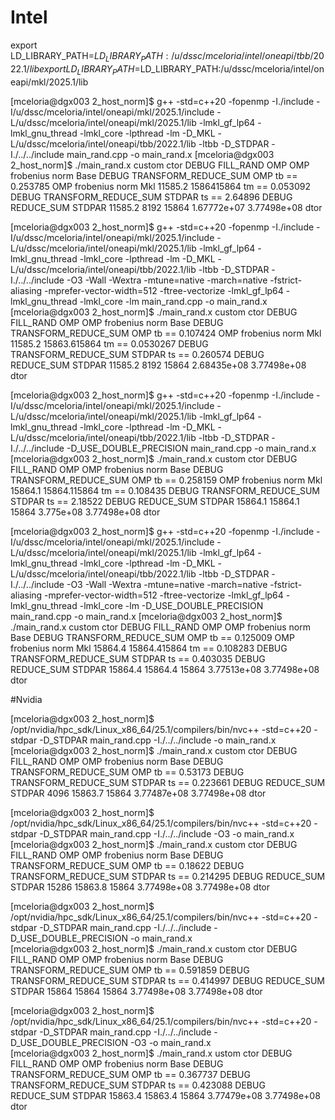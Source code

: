 # Intel

export LD_LIBRARY_PATH=$LD_LIBRARY_PATH:/u/dssc/mceloria/intel/oneapi/tbb/2022.1/lib
export LD_LIBRARY_PATH=$LD_LIBRARY_PATH:/u/dssc/mceloria/intel/oneapi/mkl/2025.1/lib

[mceloria@dgx003 2_host_norm]$ g++ -std=c++20 -fopenmp -I./include -I/u/dssc/mceloria/intel/oneapi/mkl/2025.1/include -L/u/dssc/mceloria/intel/oneapi/mkl/2025.1/lib -lmkl_gf_lp64 -lmkl_gnu_thread -lmkl_core -lpthread -lm -D_MKL -L/u/dssc/mceloria/intel/oneapi/tbb/2022.1/lib -ltbb -D_STDPAR -I./../../include main_rand.cpp -o main_rand.x
[mceloria@dgx003 2_host_norm]$ ./main_rand.x 
custom ctor
DEBUG FILL_RAND OMP
OMP frobenius norm Base
DEBUG TRANSFORM_REDUCE_SUM OMP
tb == 0.253785
OMP frobenius norm Mkl
11585.2 1586415864
tm == 0.053092
DEBUG TRANSFORM_REDUCE_SUM STDPAR
ts == 2.64896
DEBUG REDUCE_SUM STDPAR
11585.2 8192 15864
1.67772e+07 3.77498e+08
dtor

[mceloria@dgx003 2_host_norm]$ g++ -std=c++20 -fopenmp -I./include -I/u/dssc/mceloria/intel/oneapi/mkl/2025.1/include -L/u/dssc/mceloria/intel/oneapi/mkl/2025.1/lib -lmkl_gf_lp64 -lmkl_gnu_thread -lmkl_core -lpthread -lm -D_MKL -L/u/dssc/mceloria/intel/oneapi/tbb/2022.1/lib -ltbb -D_STDPAR -I./../../include -O3 -Wall -Wextra -mtune=native -march=native -fstrict-aliasing -mprefer-vector-width=512 -ftree-vectorize -lmkl_gf_lp64 -lmkl_gnu_thread -lmkl_core -lm  main_rand.cpp -o main_rand.x
[mceloria@dgx003 2_host_norm]$ ./main_rand.x 
custom ctor
DEBUG FILL_RAND OMP
OMP frobenius norm Base
DEBUG TRANSFORM_REDUCE_SUM OMP
tb == 0.107424
OMP frobenius norm Mkl
11585.2 15863.615864
tm == 0.0530267
DEBUG TRANSFORM_REDUCE_SUM STDPAR
ts == 0.260574
DEBUG REDUCE_SUM STDPAR
11585.2 8192 15864
2.68435e+08 3.77498e+08
dtor

[mceloria@dgx003 2_host_norm]$ g++ -std=c++20 -fopenmp -I./include -I/u/dssc/mceloria/intel/oneapi/mkl/2025.1/include -L/u/dssc/mceloria/intel/oneapi/mkl/2025.1/lib -lmkl_gf_lp64 -lmkl_gnu_thread -lmkl_core -lpthread -lm -D_MKL -L/u/dssc/mceloria/intel/oneapi/tbb/2022.1/lib -ltbb -D_STDPAR -I./../../include -D_USE_DOUBLE_PRECISION main_rand.cpp -o main_rand.x
[mceloria@dgx003 2_host_norm]$ ./main_rand.x 
custom ctor
DEBUG FILL_RAND OMP
OMP frobenius norm Base
DEBUG TRANSFORM_REDUCE_SUM OMP
tb == 0.258159
OMP frobenius norm Mkl
15864.1 15864.115864
tm == 0.108435
DEBUG TRANSFORM_REDUCE_SUM STDPAR
ts == 2.18522
DEBUG REDUCE_SUM STDPAR
15864.1 15864.1 15864
3.775e+08 3.77498e+08
dtor

[mceloria@dgx003 2_host_norm]$ g++ -std=c++20 -fopenmp -I./include -I/u/dssc/mceloria/intel/oneapi/mkl/2025.1/include -L/u/dssc/mceloria/intel/oneapi/mkl/2025.1/lib -lmkl_gf_lp64 -lmkl_gnu_thread -lmkl_core -lpthread -lm -D_MKL -L/u/dssc/mceloria/intel/oneapi/tbb/2022.1/lib -ltbb -D_STDPAR -I./../../include -O3 -Wall -Wextra -mtune=native -march=native -fstrict-aliasing -mprefer-vector-width=512 -ftree-vectorize -lmkl_gf_lp64 -lmkl_gnu_thread -lmkl_core -lm -D_USE_DOUBLE_PRECISION main_rand.cpp -o main_rand.x
[mceloria@dgx003 2_host_norm]$ ./main_rand.x 
custom ctor
DEBUG FILL_RAND OMP
OMP frobenius norm Base
DEBUG TRANSFORM_REDUCE_SUM OMP
tb == 0.125009
OMP frobenius norm Mkl
15864.4 15864.415864
tm == 0.108283
DEBUG TRANSFORM_REDUCE_SUM STDPAR
ts == 0.403035
DEBUG REDUCE_SUM STDPAR
15864.4 15864.4 15864
3.77513e+08 3.77498e+08
dtor


#Nvidia


[mceloria@dgx003 2_host_norm]$ /opt/nvidia/hpc_sdk/Linux_x86_64/25.1/compilers/bin/nvc++ -std=c++20  -stdpar -D_STDPAR main_rand.cpp -I./../../include -o main_rand.x          
[mceloria@dgx003 2_host_norm]$ ./main_rand.x 
custom ctor
DEBUG FILL_RAND OMP
OMP frobenius norm Base
DEBUG TRANSFORM_REDUCE_SUM OMP
tb == 0.53173
DEBUG TRANSFORM_REDUCE_SUM STDPAR
ts == 0.223661
DEBUG REDUCE_SUM STDPAR
4096 15863.7 15864
3.77487e+08 3.77498e+08
dtor


[mceloria@dgx003 2_host_norm]$ /opt/nvidia/hpc_sdk/Linux_x86_64/25.1/compilers/bin/nvc++ -std=c++20  -stdpar -D_STDPAR main_rand.cpp -I./../../include -O3 -o main_rand.x          
[mceloria@dgx003 2_host_norm]$ ./main_rand.x 
custom ctor
DEBUG FILL_RAND OMP
OMP frobenius norm Base
DEBUG TRANSFORM_REDUCE_SUM OMP
tb == 0.18622
DEBUG TRANSFORM_REDUCE_SUM STDPAR
ts == 0.214295
DEBUG REDUCE_SUM STDPAR
15286 15863.8 15864
3.77498e+08 3.77498e+08
dtor

[mceloria@dgx003 2_host_norm]$ /opt/nvidia/hpc_sdk/Linux_x86_64/25.1/compilers/bin/nvc++ -std=c++20  -stdpar -D_STDPAR main_rand.cpp -I./../../include -D_USE_DOUBLE_PRECISION -o main_rand.x          
[mceloria@dgx003 2_host_norm]$ ./main_rand.x 
custom ctor
DEBUG FILL_RAND OMP
OMP frobenius norm Base
DEBUG TRANSFORM_REDUCE_SUM OMP
tb == 0.591859
DEBUG TRANSFORM_REDUCE_SUM STDPAR
ts == 0.414997
DEBUG REDUCE_SUM STDPAR
15864 15864 15864
3.77498e+08 3.77498e+08
dtor

[mceloria@dgx003 2_host_norm]$ /opt/nvidia/hpc_sdk/Linux_x86_64/25.1/compilers/bin/nvc++ -std=c++20  -stdpar -D_STDPAR main_rand.cpp -I./../../include -D_USE_DOUBLE_PRECISION -O3 -o main_rand.x         
[mceloria@dgx003 2_host_norm]$ ./main_rand.x 
ustom ctor
DEBUG FILL_RAND OMP
OMP frobenius norm Base
DEBUG TRANSFORM_REDUCE_SUM OMP
tb == 0.367737
DEBUG TRANSFORM_REDUCE_SUM STDPAR
ts == 0.423088
DEBUG REDUCE_SUM STDPAR
15863.4 15863.4 15864
3.77479e+08 3.77498e+08
dtor


 

